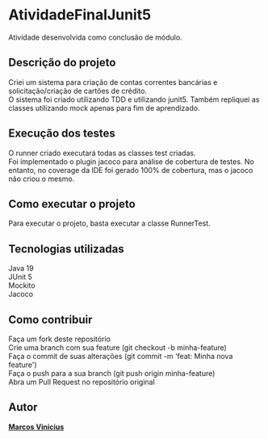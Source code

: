 # AtividadeFinalJunit5
Atividade desenvolvida como conclusão de módulo.

## Descrição do projeto
Criei um sistema para criação de contas correntes bancárias e solicitação/criação de cartões de crédito.<br>
O sistema foi criado utilizando TDD e utilizando junit5. Também repliquei as classes utilizando mock apenas para fim de aprendizado.

## Execução dos testes
O runner criado executará todas as classes test criadas.<br>
Foi implementado o plugin jacoco para análise de cobertura de testes. No entanto, no coverage da IDE foi gerado 100% de cobertura, mas o jacoco não criou o mesmo.

## Como executar o projeto
Para executar o projeto, basta executar a classe RunnerTest.

## Tecnologias utilizadas
Java 19<br>
JUnit 5<br>
Mockito<br>
Jacoco

## Como contribuir
Faça um fork deste repositório<br>
Crie uma branch com sua feature (git checkout -b minha-feature)<br>
Faça o commit de suas alterações (git commit -m 'feat: Minha nova feature')<br>
Faça o push para a sua branch (git push origin minha-feature)<br>
Abra um Pull Request no repositório original<br>

## Autor
[**Marcos Vinicius**](https://github.com/usmarcos)
